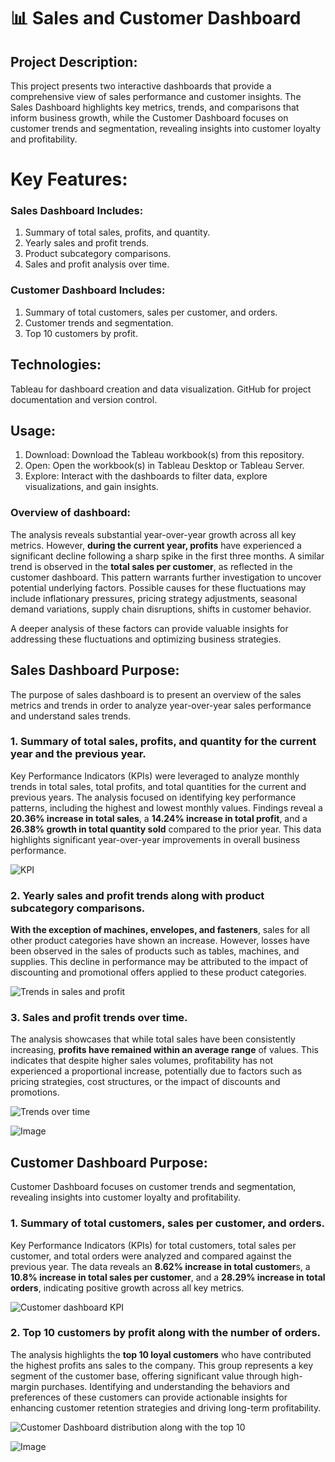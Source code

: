 # 📊 Sales and Customer Dashboard
## Project Description:

This project presents two interactive dashboards that provide a comprehensive view of sales performance and customer insights. The Sales Dashboard highlights key metrics, trends, and comparisons that inform business growth, while the Customer Dashboard focuses on customer trends and segmentation, revealing insights into customer loyalty and profitability.

# Key Features:

### Sales Dashboard Includes:
1. Summary of total sales, profits, and quantity.
2. Yearly sales and profit trends.
3. Product subcategory comparisons.
4. Sales and profit analysis over time.
### Customer Dashboard Includes:
1. Summary of total customers, sales per customer, and orders.
2. Customer trends and segmentation.
3. Top 10 customers by profit.

   
## Technologies:
Tableau for dashboard creation and data visualization.
GitHub for project documentation and version control.

## Usage:
1. Download: Download the Tableau workbook(s) from this repository.
2. Open: Open the workbook(s) in Tableau Desktop or Tableau Server.
3. Explore: Interact with the dashboards to filter data, explore visualizations, and gain insights.

### Overview of dashboard:
The analysis reveals substantial year-over-year growth across all key metrics. However, **during the current year, profits** have experienced a significant decline following a 
sharp spike in the first three months. A similar trend is observed in the **total sales per customer**, as reflected in the customer dashboard. This pattern warrants further 
investigation to uncover potential underlying factors. Possible causes for these fluctuations may include inflationary pressures, pricing strategy adjustments, seasonal 
demand variations, supply chain disruptions, shifts in customer behavior.

A deeper analysis of these factors can provide valuable insights for addressing these fluctuations and optimizing business strategies.

## Sales Dashboard Purpose:
The purpose of sales dashboard is to present an overview of the sales metrics and trends in order to analyze year-over-year sales performance and understand sales trends.

### 1. Summary of total sales, profits, and quantity for the current year and the previous year.
Key Performance Indicators (KPIs) were leveraged to analyze monthly trends in total sales, total profits, and total quantities for the current and previous years. The analysis 
focused on identifying key performance patterns, including the highest and lowest monthly values. Findings reveal a **20.36% increase in total sales**, a **14.24% increase in 
total profit**, and a **26.38% growth in total quantity sold** compared to the prior year. This data highlights significant year-over-year improvements in overall business performance.

![KPI](https://github.com/user-attachments/assets/424d846f-2e84-4cc9-a43a-3df5785a2f93)

### 2. Yearly sales and profit trends along with product subcategory comparisons.
**With the exception of machines, envelopes, and fasteners**, sales for all other product categories have shown an increase. However, losses have been observed in the sales of products 
such as tables, machines, and supplies. This decline in performance may be attributed to the impact of discounting and promotional offers applied to these product categories.

![Trends in sales and profit](https://github.com/user-attachments/assets/ed4f06ae-827c-488c-a2ca-40c809e63845)

### 3. Sales and profit trends over time.
The analysis showcases that while total sales have been consistently increasing, **profits have remained within an average range** of values. This indicates that despite higher sales volumes, 
profitability has not experienced a proportional increase, potentially due to factors such as pricing strategies, cost structures, or the impact of discounts and promotions.

![Trends over time](https://github.com/user-attachments/assets/e6e60af7-3278-4691-af4d-ab90a65cb958)

![Image](https://github.com/user-attachments/assets/ab136f65-27b3-4769-a3b4-428b1623dd2f)

## Customer Dashboard Purpose:
Customer Dashboard focuses on customer trends and segmentation, revealing insights into customer loyalty and profitability.

### 1. Summary of total customers, sales per customer, and orders.
Key Performance Indicators (KPIs) for total customers, total sales per customer, and total orders were analyzed and compared against the previous year. The data reveals an **8.62% increase in 
total customer**s, a **10.8% increase in total sales per customer**, and a **28.29% increase in total orders**, indicating positive growth across all key metrics.

![Customer dashboard KPI](https://github.com/user-attachments/assets/6288d65c-cfd0-4952-90ad-4c542d294f11)

### 2. Top 10 customers by profit along with the number of orders.
The analysis highlights the **top 10 loyal customers** who have contributed the highest profits ans sales to the company. This group represents a key segment of the customer base, offering 
significant value through high-margin purchases. Identifying and understanding the behaviors and preferences of these customers can provide actionable insights for enhancing customer retention strategies and 
driving long-term profitability.

![Customer Dashboard distribution along with the top 10](https://github.com/user-attachments/assets/c080d165-0976-485c-a5f6-6a9e8e955c4b)

![Image](https://github.com/user-attachments/assets/c343b070-cb4a-423a-b7fe-730f55f63568)








   
